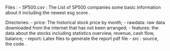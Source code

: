 Files :
    - SP500.csv : The List of SP500 companies some basic information about it including the newest esg score . 

Directories:
    - price: The historical stock price by month;
    - rawdata: raw data downloaded from the internet that has not been arranged;
    - features: the data about the stocks including statistics overview, revenue, cash flow, balance; 
    - report: Latex files to generate the report pdf file 
    - src : source, the code . 